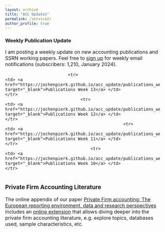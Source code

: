 ```yaml
---
layout: archive
title: "ACC Updates"
permalink: /service2/
author_profile: true
---
```

<!-- Global site tag (gtag.js) - Google Analytics -->
<script async src="https://www.googletagmanager.com/gtag/js?id=G-05633BF9HL"></script>
<script>
  window.dataLayer = window.dataLayer || [];
  function gtag(){dataLayer.push(arguments);}
  gtag('js', new Date());

   gtag('config', 'G-05633BF9HL', {'anonymize_ip': true});
</script> 
 


<h3> Weekly Publication Update </h3>
<font size="3"> 
I am posting a weekly update on new accounting publications and SSRN working papers. Feel free to <a href="https://jochenpierk.github.io/acc_update/subscribe.html" target="_blank">sign up</a> for weekly email notifications (subscribers: 1,210, January 2024). 

<p> </p>


 <table style="width:100%">   

                             <tr> 
    <td> <a href="https://jochenpierk.github.io/acc_update/publications_week13.html" target="_blank">Publications Week 13</a> </td>  
    </tr> 
                                  <tr> 
    <td> <a href="https://jochenpierk.github.io/acc_update/publications_week12.html" target="_blank">Publications Week 12</a> </td>  
    </tr> 
                                                   <tr> 
    <td> <a href="https://jochenpierk.github.io/acc_update/publications_week11.html" target="_blank">Publications Week 11</a> </td>  
    </tr> 
                                      <tr> 
    <td> <a href="https://jochenpierk.github.io/acc_update/publications_week10.html" target="_blank">Publications Week 10</a> </td>  
    </tr> 

   





 </table>




 <p> </p>

  
  
   <h3> Private Firm Accounting Literature </h3>
<font size="3">
 The online appendix of our paper <a href="https://www.tandfonline.com/doi/full/10.1080/00014788.2021.1982670" target="_blank">Private Firm accounting: The European reporting environment, data and research perspectives</a> includes an <a href="https://trr266.wiwi.hu-berlin.de/shiny/pfirmacclit/" target="_blank">online extension</a> that allows diving deeper into the private firm accounting literature, e.g. explore topics, databases used, sample characteristics, etc. 
   
    
